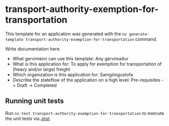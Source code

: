 # transport-authority-exemption-for-transportation

This template for an application was generated with the `nx generate-template transport-authority-exemption-for-transportation` command.

Write documentation here.

- What gervimenn can use this template: Any gervimaður
- What is this application for: To apply for exemption for transportation of (heavy and/or large) freight
- Which organization is this application for: Samgöngustofa
- Describe the stateflow of the application on a high level: Pre-requisites -> Draft -> Completed

## Running unit tests

Run `nx test transport-authority-exemption-for-transportation` to execute the unit tests via [Jest](https://jestjs.io).
